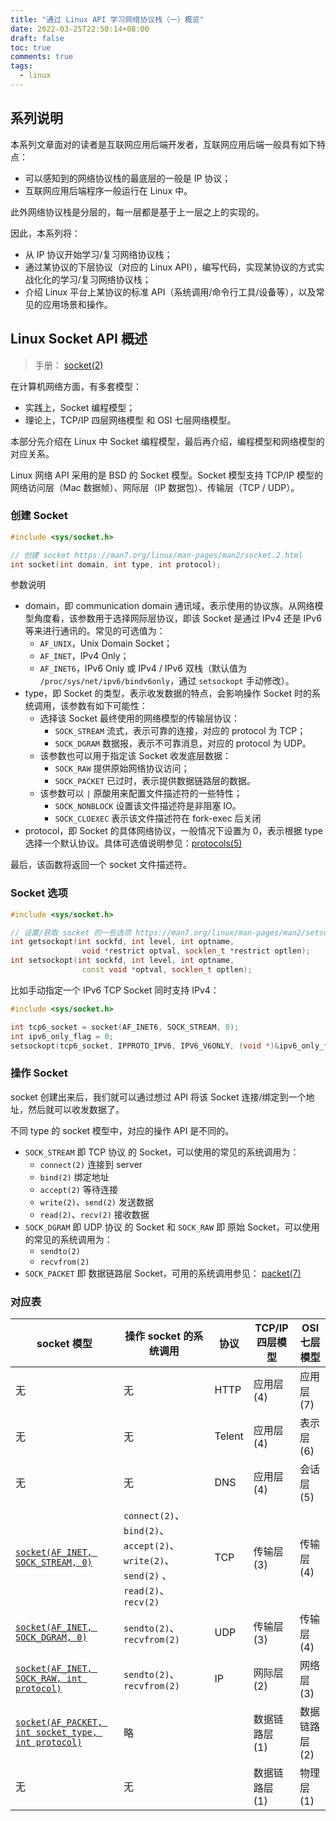 ```yaml
---
title: "通过 Linux API 学习网络协议栈（一）概览"
date: 2022-03-25T22:50:14+08:00
draft: false
toc: true
comments: true
tags:
  - linux
---
```


## 系列说明

本系列文章面对的读者是互联网应用后端开发者，互联网应用后端一般具有如下特点：

* 可以感知到的网络协议栈的最底层的一般是 IP 协议；
* 互联网应用后端程序一般运行在 Linux 中。

此外网络协议栈是分层的，每一层都是基于上一层之上的实现的。

因此，本系列将：

* 从 IP 协议开始学习/复习网络协议栈；
* 通过某协议的下层协议（对应的 Linux API），编写代码，实现某协议的方式实战化化的学习/复习网络协议栈；
* 介绍 Linux 平台上某协议的标准 API（系统调用/命令行工具/设备等），以及常见的应用场景和操作。

## Linux Socket API 概述

> 手册： [socket(2)](https://man7.org/linux/man-pages/man2/socket.2.html)

在计算机网络方面，有多套模型：

* 实践上，Socket 编程模型；
* 理论上，TCP/IP 四层网络模型 和 OSI 七层网络模型。

本部分先介绍在 Linux 中 Socket 编程模型，最后再介绍，编程模型和网络模型的对应关系。

Linux 网络 API 采用的是 BSD 的 Socket 模型。Socket 模型支持 TCP/IP 模型的网络访问层（Mac 数据帧）、网际层（IP 数据包）、传输层（TCP / UDP）。

### 创建 Socket

```cpp
#include <sys/socket.h>

// 创建 socket https://man7.org/linux/man-pages/man2/socket.2.html
int socket(int domain, int type, int protocol);
```

参数说明

* domain，即 communication domain 通讯域，表示使用的协议族。从网络模型角度看，该参数用于选择网际层协议，即该 Socket 是通过 IPv4 还是 IPv6 等来进行通讯的。常见的可选值为：
    * `AF_UNIX`，Unix Domain Socket；
    * `AF_INET`，IPv4 Only；
    * `AF_INET6`，IPv6 Only 或 IPv4 / IPv6 双栈（默认值为 `/proc/sys/net/ipv6/bindv6only`，通过 `setsockopt` 手动修改）。
* type，即 Socket 的类型，表示收发数据的特点，会影响操作 Socket 时的系统调用，该参数有如下可能性：
    * 选择该 Socket 最终使用的网络模型的传输层协议：
        * `SOCK_STREAM` 流式，表示可靠的连接，对应的 protocol 为 TCP；
        * `SOCK_DGRAM` 数据报，表示不可靠消息，对应的 protocol 为 UDP。
    * 该参数也可以用于指定该 Socket 收发底层数据：
        * `SOCK_RAW` 提供原始网络协议访问；
        * `SOCK_PACKET` 已过时，表示提供数据链路层的数据。
    * 该参数可以 `|` 原酸用来配置文件描述符的一些特性；
        * `SOCK_NONBLOCK` 设置该文件描述符是非阻塞 IO。
        * `SOCK_CLOEXEC` 表示该文件描述符在 fork-exec 后关闭
* protocol，即 Socket 的具体网络协议，一般情况下设置为 0，表示根据 type 选择一个默认协议。具体可选值说明参见：[protocols(5)](https://man7.org/linux/man-pages/man5/protocols.5.html)

最后，该函数将返回一个 socket 文件描述符。
  
### Socket 选项

```cpp
#include <sys/socket.h>

// 设置/获取 socket 的一些选项 https://man7.org/linux/man-pages/man2/setsockopt.2.html
int getsockopt(int sockfd, int level, int optname,
                void *restrict optval, socklen_t *restrict optlen);
int setsockopt(int sockfd, int level, int optname,
                const void *optval, socklen_t optlen);
```

比如手动指定一个 IPv6 TCP Socket 同时支持 IPv4：

```cpp
#include <sys/socket.h>

int tcp6_socket = socket(AF_INET6, SOCK_STREAM, 0);
int ipv6_only_flag = 0;
setsockopt(tcp6_socket, IPPROTO_IPV6, IPV6_V6ONLY, (void *)&ipv6_only_flag, sizeof(ipv6_only_flag));
```

### 操作 Socket

socket 创建出来后，我们就可以通过想过 API 将该 Socket 连接/绑定到一个地址，然后就可以收发数据了。

不同 type 的 socket 模型中，对应的操作 API 是不同的。

* `SOCK_STREAM` 即 TCP 协议 的 Socket，可以使用的常见的系统调用为：
    * `connect(2)` 连接到 server
    * `bind(2)` 绑定地址
    * `accept(2)` 等待连接
    * `write(2)`、`send(2)` 发送数据
    * `read(2)`、`recv(2)` 接收数据
* `SOCK_DGRAM` 即 UDP 协议 的 Socket 和 `SOCK_RAW` 即 原始 Socket，可以使用的常见的系统调用为：
    * `sendto(2)`
    * `recvfrom(2)`
* `SOCK_PACKET` 即 数据链路层 Socket，可用的系统调用参见： [packet(7)](https://man7.org/linux/man-pages/man7/packet.7.html)

### 对应表

| socket 模型                                                                                               | 操作 socket 的系统调用                                                             | 协议   | TCP/IP 四层模型 | OSI 七层模型   |
| --------------------------------------------------------------------------------------------------------- | ---------------------------------------------------------------------------------- | ------ | --------------- | -------------- |
| 无                                                                                                        | 无                                                                                 | HTTP   | 应用层 (4)      | 应用层 (7)     |
| 无                                                                                                        | 无                                                                                 | Telent | 应用层 (4)      | 表示层 (6)     |
| 无                                                                                                        | 无                                                                                 | DNS    | 应用层 (4)      | 会话层 (5)     |
| [`socket(AF_INET, SOCK_STREAM, 0)`](https://man7.org/linux/man-pages/man7/tcp.7.html)                     | `connect(2)`、`bind(2)`、`accept(2)`、`write(2)`、`send(2)` 、`read(2)`、`recv(2)` | TCP    | 传输层 (3)      | 传输层 (4)     |
| [`socket(AF_INET, SOCK_DGRAM, 0)`](https://man7.org/linux/man-pages/man7/udp.7.html)                      | `sendto(2)`、  `recvfrom(2)`                                                       | UDP    | 传输层 (3)      | 传输层 (4)     |
| [`socket(AF_INET, SOCK_RAW, int protocol)`](https://man7.org/linux/man-pages/man7/raw.7.html)             | `sendto(2)`、  `recvfrom(2)`                                                       | IP     | 网际层 (2)      | 网络层 (3)     |
| [`socket(AF_PACKET, int socket_type, int protocol)`](https://man7.org/linux/man-pages/man7/packet.7.html) | 略                                                                                 |        | 数据链路层 (1)  | 数据链路层 (2) |
| 无                                                                                                        | 无                                                                                 |        | 数据链路层 (1)  | 物理层 (1)     |
